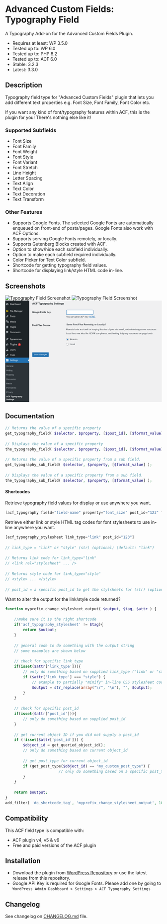 # Advanced Custom Fields: Typography Field

A Typography Add-on for the Advanced Custom Fields Plugin.

  - Requires at least: WP 3.5.0
  - Tested up to: WP 6.0
  - Tested up to: PHP 8.2
  - Tested up to: ACF 6.0
  - Stable: 3.2.3
  - Latest: 3.3.0

## Description
Typography field type for "Advanced Custom Fields" plugin that lets you add different text properties e.g. Font Size, Font Family, Font Color etc.

If you want any kind of font/typography features within ACF, this is the plugin for you! There's nothing else like it!

### Supported Subfields
* Font Size
* Font Family
* Font Weight
* Font Style
* Font Variant
* Font Stretch
* Line Height
* Letter Spacing
* Text Align
* Text Color
* Text Decoration
* Text Transform

### Other Features
* Supports Google Fonts. The selected Google Fonts are automatically enqueued on front-end of posts/pages. Google Fonts also work with ACF Options.
* Supports serving Google Fonts remotely, or locally.
* Supports Gutenberg Blocks created with ACF.
* Option to show/hide each subfield individually.
* Option to make each subfield required individually.
* Color Picker for Text Color subfield.
* Shortcode for getting typography field values.
* Shortcode for displaying link/style HTML code in-line.

## Screenshots
![Typography Field Screenshot](https://raw.githubusercontent.com/mujahidi/typography/master/screenshot-1.png "Typography Sample Field Settings")
![Typography Field Screenshot](https://raw.githubusercontent.com/mujahidi/typography/master/screenshot-2.png "Typography Sample Field Content Editing")
![Typography Field Screenshot](https://github.com/codejp3/acf-typography/blob/1fe3d490fa8ecb79b3e0bb6e51f4c0a90b8b2239/screenshot-3.png "Admin Settings Page Options")

## Documentation
```php
// Returns the value of a specific property
get_typography_field( $selector, $property, [$post_id], [$format_value] );

// Displays the value of a specific property
the_typography_field( $selector, $property, [$post_id], [$format_value] );

// Returns the value of a specific property from a sub field.
get_typography_sub_field( $selector, $property, [$format_value] );

// Displays the value of a specific property from a sub field.
the_typography_sub_field( $selector, $property, [$format_value] );
```
#### Shortcodes
Retrieve typography field values for display or use anywhere you want. 
```php
[acf_typography field="field-name" property="font_size" post_id="123" format_value="1"]
```

Retrieve either link or style HTML tag codes for font stylesheets to use in-line anywhere you want.
```php
[acf_typography_stylesheet link_type="link" post_id="123"]

// link_type = "link" or "style" (str) (optional) (default: "link") 

// Returns link code for link_type="link"
// <link rel="stylesheet" ... />

// Returns style code for link_type="style"
// <style> ... </style>  

// post_id = a specific post_id to get the stylsheets for (str) (optional) (default: current post_id)
```
Want to alter the output for the link/style code returned?
```php
function myprefix_change_stylesheet_output( $output, $tag, $attr ) {
	
	//make sure it is the right shortcode
	if('acf_typography_stylesheet' != $tag){ 
		return $output;
	}
	
	// general code to do something with the output string 
	// some examples are shown below
	
	// check for specific link_type
	if(isset($attr['link_type'])){
		// only do something based on supplied link_type ("link" or "style")
		if ($attr['link_type'] === "style") {
			// example to partially "minify" in-line CSS stylesheet code 
			$output = str_replace(array("\r", "\n"), "", $output);
		}
	}
	
	// check for specific post_id
	if(isset($attr['post_id'])){
		// only do something based on supplied post_id
	}
	
	// get current object ID if you did not supply a post_id
	if (!isset($attr['post_id'])) {
		$object_id = get_queried_object_id();
		// only do something based on current object_id
		
		// get post_type for current object_id
		if (get_post_type($object_id) == "my_custom_post_type") {
                        // only do something based on a specific post_type
		}
	}

	return $output;
}
add_filter( 'do_shortcode_tag', 'myprefix_change_stylesheet_output', 10, 3);
```

## Compatibility

This ACF field type is compatible with:
* ACF plugin v4, v5 & v6
* Free and paid versions of the ACF plugin

## Installation

- Download the plugin from [WordPress Repository](https://wordpress.org/plugins/acf-typography-field/) or use the latest release from this repository.
- Google API Key is required for Google Fonts. Please add one by going to `WordPress Admin Dashboard > Settings > ACF Typography Settings`

## Changelog
See changelog on [CHANGELOG.md](CHANGELOG.md) file.
